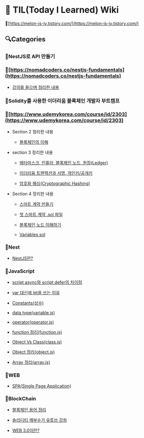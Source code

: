 # 📘 TIL(Today I Learned) Wiki

📍[https://melon-is-jy.tistory.com/](https://melon-is-jy.tistory.com/)

## 🔍Categories

### 📌NestJS로 API 만들기

### 🚩[https://nomadcoders.co/nestjs-fundamentals](https://nomadcoders.co/nestjs-fundamentals)

- [강의를 들으며 정리한 내용](https://github.com/Melonisjy/TIL/blob/main/NestJS로API만들기/lecture-NestJS.md)

### 📌Solidity를 사용한 이더리움 블록체인 개발자 부트캠프

### 🚩[https://www.udemykorea.com/course/id/2303](https://www.udemykorea.com/course/id/2303)

- Section 2 정리한 내용

  - [블록체인의 이해](https://github.com/Melonisjy/TIL/blob/main/Udemy-Solidity-Blockchain/Section2-블록체인의이해.md)

- section 3 정리한 내용

  - [메타마스크, 인퓨라, 블록체인 노드, 원장(Ledger)](https://github.com/Melonisjy/TIL/blob/main/Udemy-Solidity-Blockchain/Section3-메타마스크,인퓨라,노드,원장.md)

  - [이더리움 트랜잭션과 서명, 개인키/공개키](https://github.com/Melonisjy/TIL/blob/main/Udemy-Solidity-Blockchain/Section3-이더리움트랜잭션과서명,개인키,공개키.md)

  - [암호화 해싱(Cryptographic Hashing)](https://github.com/Melonisjy/TIL/blob/main/Udemy-Solidity-Blockchain/Section3-암호화해싱.md)

- Section 4 정리한 내용

  - [스마트 계약 만들기](https://github.com/Melonisjy/TIL/blob/main/Udemy-Solidity-Blockchain/Section4-스마트계약만들기.md)

  - [첫 스마트 계약 .sol 파일](https://github.com/Melonisjy/TIL/blob/main/Udemy-Solidity-Blockchain/Section4-First_SmartContract.sol)

  - [블록체인 노드 이해하기](https://github.com/Melonisjy/TIL/blob/main/Udemy-Solidity-Blockchain\Section4-블록체인노드.md)

  - [Variables.sol](https://github.com/Melonisjy/TIL/blob/main/Udemy-Solidity-Blockchain\Section4-Variables.sol)

### 📌Nest

- [NestJS란?](https://github.com/Melonisjy/TIL/blob/main/Nest/NestJS.md)

### 📌JavaScript

- [script async와 script defer의 차이점](https://github.com/Melonisjy/TIL/blob/main/JavaScript/async-defer.md)

- [var 대신에 let을 쓰는 이유](https://github.com/Melonisjy/TIL/blob/main/JavaScript/var-let.md)

- [Constants(상수)](https://github.com/Melonisjy/TIL/blob/main/JavaScript/constants.md)

- [data type(variable.js)](https://github.com/Melonisjy/TIL/blob/main/JavaScript/variable.js)

- [operator(operator.js)](https://github.com/Melonisjy/TIL/blob/main/JavaScript/operator.js)

- [function 정리(function.js)](https://github.com/Melonisjy/TIL/blob/main/JavaScript/function.js)

- [Object Vs Class(class.js)](https://github.com/Melonisjy/TIL/blob/main/JavaScript/class.js)

- [Object 정리(object.js)](https://github.com/Melonisjy/TIL/blob/main/JavaScript/object.js)

- [Array 정리(array.js)](https://github.com/Melonisjy/TIL/blob/main/JavaScript/array.js)

### 📌WEB

- [SPA(Single Page Application)](https://github.com/Melonisjy/TIL/blob/main/WEB/SPA.md)

### 📌BlockChain

- [블록체인 용어 정리](https://github.com/Melonisjy/TIL/blob/main/BlockChain/용어정리.md)

- [솔리디티 깨부수기 유튜브 강좌](https://github.com/Melonisjy/TIL/blob/main/BlockChain/SolidityLecture)

- [WEB 3.0이란?](https://github.com/Melonisjy/TIL/blob/main/BlockChain/개념정리/web3.0.md)
